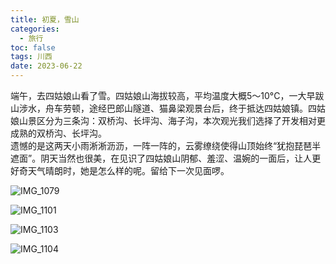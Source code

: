 ```yaml
---
title: 初夏，雪山
categories: 
  - 旅行
toc: false
tags: 川西
date: 2023-06-22
---
```

端午，去四姑娘山看了雪。四姑娘山海拔较高，平均温度大概5～10°C，一大早跋山涉水，舟车劳顿，途经巴郎山隧道、猫鼻梁观景台后，终于抵达四姑娘镇。四姑娘山景区分为三条沟：双桥沟、长坪沟、海子沟，本次观光我们选择了开发相对更成熟的双桥沟、长坪沟。<br>
遗憾的是这两天小雨淅淅沥沥，一阵一阵的，云雾缭绕使得山顶始终“犹抱琵琶半遮面”。阴天当然也很美，在见识了四姑娘山阴郁、羞涩、温婉的一面后，让人更好奇天气晴朗时，她是怎么样的呢。留给下一次见面啰。

![IMG_1079](https://savemyblogpic-1311313070.cos.ap-chengdu.myqcloud.com/blogpicture/IMG_1079.jpeg)

![IMG_1101](https://savemyblogpic-1311313070.cos.ap-chengdu.myqcloud.com/blogpicture/IMG_1101.jpeg)

![IMG_1103](https://savemyblogpic-1311313070.cos.ap-chengdu.myqcloud.com/blogpicture/IMG_1103.jpeg)

![IMG_1104](https://savemyblogpic-1311313070.cos.ap-chengdu.myqcloud.com/blogpicture/IMG_1106.jpeg)

